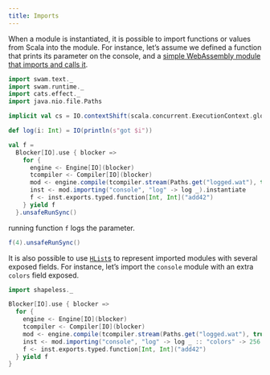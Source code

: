 ```yaml
---
title: Imports
---
```


When a module is instantiated, it is possible to import functions or values from Scala into the module. For instance, let’s assume we defined a function that prints its parameter on the console, and a [simple WebAssembly module that imports and calls it](/examples/logged.wat).

```scala mdoc:silent
import swam.text._
import swam.runtime._
import cats.effect._
import java.nio.file.Paths

implicit val cs = IO.contextShift(scala.concurrent.ExecutionContext.global)

def log(i: Int) = IO(println(s"got $i"))

val f =
  Blocker[IO].use { blocker =>
    for {
      engine <- Engine[IO](blocker)
      tcompiler <- Compiler[IO](blocker)
      mod <- engine.compile(tcompiler.stream(Paths.get("logged.wat"), true, blocker))
      inst <- mod.importing("console", "log" -> log _).instantiate
      f <- inst.exports.typed.function[Int, Int]("add42")
    } yield f
  }.unsafeRunSync()
```

running function `f` logs the parameter.
```scala mdoc
f(4).unsafeRunSync()
```

It is also possible to use [`HList`s][hlist] to represent imported modules with several exposed fields. For instance, let’s import the `console` module with an extra `colors` field exposed.

```scala mdoc:silent
import shapeless._

Blocker[IO].use { blocker =>
  for {
    engine <- Engine[IO](blocker)
    tcompiler <- Compiler[IO](blocker)
    mod <- engine.compile(tcompiler.stream(Paths.get("logged.wat"), true, blocker))
    inst <- mod.importing("console", "log" -> log _ :: "colors" -> 256 :: HNil).instantiate
    f <- inst.exports.typed.function[Int, Int]("add42")
  } yield f
}
```

[hlist]: https://github.com/milessabin/shapeless/wiki/Feature-overview:-shapeless-2.0.0#heterogenous-lists
